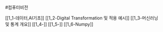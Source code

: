 #컴퓨터비전

[[1_1-데이터,AI기초]]
[[1_2-Digital Transformation 및 적용 예시]]
[[1_3-머신러닝 및 통계 개요]]
[[1_4-]]
[[1_5-]]
[[1_6-Numpy]]

